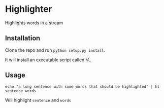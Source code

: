 # Highlighter

Highlights words in a stream

## Installation

Clone the repo and run ```python setup.py install```.

It will install an executable script called ```hl```.

## Usage

```
echo "a long sentence with some words that should be highlighted" | hl sentence words
```

Will highlight ```sentence``` and ```words```
